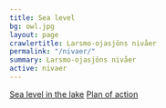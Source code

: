 ```yaml
---
title: Sea level
bg: owl.jpg
layout: page
crawlertitle: Larsmo-ojasjöns nivåer
permalink: "/nivaer/"
summary: Larsmo-ojasjöns nivåer
active: nivaer
---
```


[Sea level in the lake](nivaer)
[Plan of action](handlingsplan)
